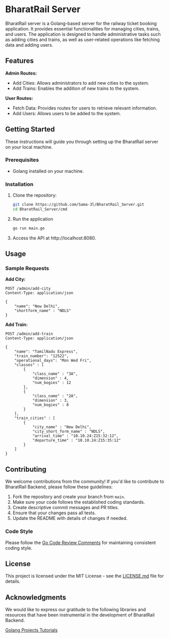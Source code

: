 # BharatRail Server

BharatRail server is a Golang-based server for the railway ticket booking application. It provides essential functionalities for managing cities, trains, and users. The application is designed to handle administrative tasks such as adding cities and trains, as well as user-related operations like fetching data and adding users.

## Features

**Admin Routes:**
  - Add Cities: Allows administrators to add new cities to the system.
  - Add Trains: Enables the addition of new trains to the system.

**User Routes:**
  - Fetch Data: Provides routes for users to retrieve relevant information.
  - Add Users: Allows users to be added to the system.

## Getting Started

These instructions will guide you through setting up the BharatRail server on your local machine.

### Prerequisites

- Golang installed on your machine.

### Installation

1. Clone the repository:
   ```bash
   git clone https://github.com/Sama-3l/BharatRail_Server.git
   cd BharatRail_Server/cmd
2. Run the application
   ```bash
   go run main.go
3. Access the API at http://localhost:8080.

## Usage

### Sample Requests

**Add City:**
    
    POST /admin/add-city
    Content-Type: application/json

    {
        "name": "New Delhi",
        "shortform_name" : "NDLS"
    }

**Add Train:**

    POST /admin/add-train
    Content-Type: application/json

    {
        "name": "TamilNadu Express",
        "train_number": "12522",
        "operational_days": "Mon Wed Fri",
        "classes" : [
            {
                "class_name" : "3A",
                "dimension" : 4,
                "num_bogies" : 12
            },
            {
                "class_name" : "2A",
                "dimension" : 3,
                "num_bogies" : 8
            }
        ],
        "train_cities" : [
            {
                "city_name" : "New Delhi",
                "city_short_form_name" : "NDLS",
                "arrival_time" : "10.10.24:Z15:32:12",
                "departure_time" : "10.10.24:Z15:35:12"
            }
        ]
    }

## Contributing

We welcome contributions from the community! If you'd like to contribute to BharatRail Backend, please follow these guidelines:

1. Fork the repository and create your branch from `main`.
2. Make sure your code follows the established coding standards.
3. Create descriptive commit messages and PR titles.
4. Ensure that your changes pass all tests.
5. Update the README with details of changes if needed.

### Code Style

Please follow the [Go Code Review Comments](https://github.com/golang/go/wiki/CodeReviewComments) for maintaining consistent coding style.

## License

This project is licensed under the MIT License - see the [LICENSE.md](LICENSE.md) file for details.

## Acknowledgments

We would like to express our gratitude to the following libraries and resources that have been instrumental in the development of BharatRail Backend.

[Golang Projects Tutorials](https://www.youtube.com/playlist?list=PL5dTjWUk_cPYztKD7WxVFluHvpBNM28N9)